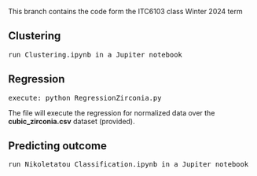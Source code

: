 This branch contains the code form the ITC6103 class Winter 2024 term
<h2>Clustering</h2>
<pre>run Clustering.ipynb in a Jupiter notebook</pre>
<h2>Regression</h2>
<pre>execute: python RegressionZirconia.py</pre>
The file will execute the regression for normalized data over the <b>cubic_zirconia.csv</b> dataset (provided).
<h2>Predicting outcome</h2>
<pre>run Nikoletatou_Classification.ipynb in a Jupiter notebook</pre>